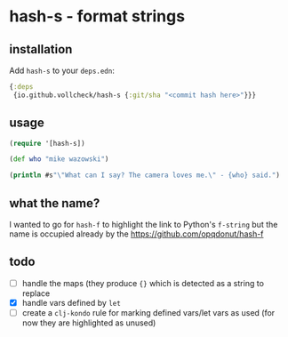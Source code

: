 # hash-s - format strings

## installation

Add `hash-s` to your `deps.edn`:
```clojure
{:deps
 {io.github.vollcheck/hash-s {:git/sha "<commit hash here>"}}}
```

## usage

```clojure
(require '[hash-s])

(def who "mike wazowski")

(println #s"\"What can I say? The camera loves me.\" - {who} said.")
```

## what the name?
I wanted to go for `hash-f` to highlight the link to Python's `f-string` but the name is occupied already by the
https://github.com/opqdonut/hash-f

## todo

- [ ] handle the maps (they produce `{}` which is detected as a string to replace
- [X] handle vars defined by `let`
- [ ] create a `clj-kondo` rule for marking defined vars/let vars as used (for now they are highlighted as unused)
